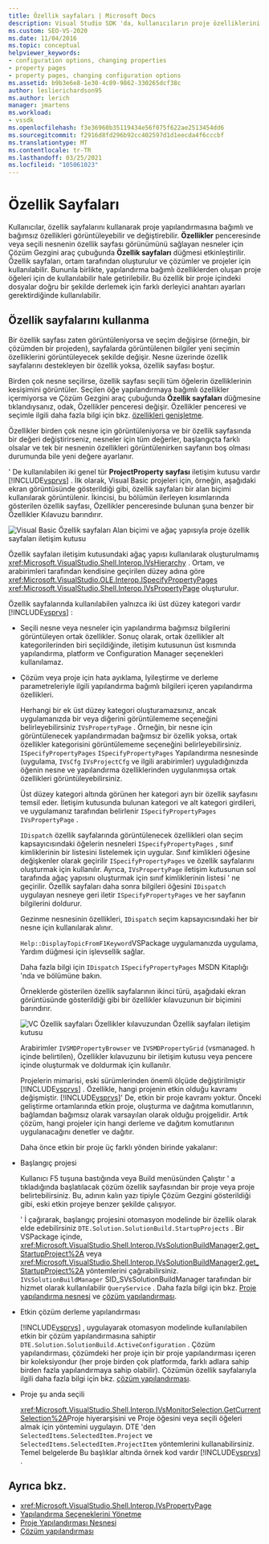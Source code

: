 ```yaml
---
title: Özellik sayfaları | Microsoft Docs
description: Visual Studio SDK 'da, kullanıcıların proje özelliklerini görüntülemesine ve değiştirmesine izin veren yeni proje türü için özellikler sayfalarıyla çalışma hakkında bilgi edinin.
ms.custom: SEO-VS-2020
ms.date: 11/04/2016
ms.topic: conceptual
helpviewer_keywords:
- configuration options, changing properties
- property pages
- property pages, changing configuration options
ms.assetid: b9b3e6e8-1e30-4c89-9862-330265dcf38c
author: leslierichardson95
ms.author: lerich
manager: jmartens
ms.workload:
- vssdk
ms.openlocfilehash: f3e36960b35119434e56f075f622ae2513454dd6
ms.sourcegitcommit: f2916d8fd296b92cc402597d1d1eecda4f6cccbf
ms.translationtype: MT
ms.contentlocale: tr-TR
ms.lasthandoff: 03/25/2021
ms.locfileid: "105061023"
---
```

# <a name="property-pages"></a>Özellik Sayfaları
Kullanıcılar, özellik sayfalarını kullanarak proje yapılandırmasına bağımlı ve bağımsız özellikleri görüntüleyebilir ve değiştirebilir. **Özellikler** penceresinde veya seçili nesnenin özellik sayfası görünümünü sağlayan nesneler için Çözüm Gezgini araç çubuğunda **Özellik sayfaları** düğmesi etkinleştirilir. Özellik sayfaları, ortam tarafından oluşturulur ve çözümler ve projeler için kullanılabilir. Bununla birlikte, yapılandırma bağımlı özelliklerden oluşan proje öğeleri için de kullanılabilir hale getirilebilir. Bu özellik bir proje içindeki dosyalar doğru bir şekilde derlemek için farklı derleyici anahtarı ayarları gerektirdiğinde kullanılabilir.

## <a name="using-property-pages"></a>Özellik sayfalarını kullanma
 Bir özellik sayfası zaten görüntüleniyorsa ve seçim değişirse (örneğin, bir çözümden bir projeden), sayfalarda görüntülenen bilgiler yeni seçimin özelliklerini görüntüleyecek şekilde değişir. Nesne üzerinde özellik sayfalarını destekleyen bir özellik yoksa, özellik sayfası boştur.

 Birden çok nesne seçilirse, özellik sayfası seçili tüm öğelerin özelliklerinin kesişimini görüntüler. Seçilen öğe yapılandırmaya bağımlı özellikler içermiyorsa ve Çözüm Gezgini araç çubuğunda **Özellik sayfaları** düğmesine tıklandıysanız, odak, Özellikler penceresi değişir. Özellikler penceresi ve seçimle ilgili daha fazla bilgi için bkz. [özellikleri genişletme](../../extensibility/internals/extending-properties.md).

 Özellikler birden çok nesne için görüntüleniyorsa ve bir özellik sayfasında bir değeri değiştirirseniz, nesneler için tüm değerler, başlangıçta farklı olsalar ve tek bir nesnenin özellikleri görüntülenirken sayfanın boş olması durumunda bile yeni değere ayarlanır.

 ' De kullanılabilen iki genel tür **ProjectProperty sayfası** iletişim kutusu vardır [!INCLUDE[vsprvs](../../code-quality/includes/vsprvs_md.md)] . İlk olarak, Visual Basic projeleri için, örneğin, aşağıdaki ekran görüntüsünde gösterildiği gibi, özellik sayfaları bir alan biçimi kullanılarak görüntülenir. İkincisi, bu bölümün ilerleyen kısımlarında gösterilen özellik sayfası, Özellikler penceresinde bulunan şuna benzer bir Özellikler Kılavuzu barındırır.

 ![Visual Basic Özellik sayfaları](../../extensibility/internals/media/vsvbproppages.gif "vsVBPropPages") Alan biçimi ve ağaç yapısıyla proje özellik sayfaları iletişim kutusu

 Özellik sayfaları iletişim kutusundaki ağaç yapısı kullanılarak oluşturulmamış <xref:Microsoft.VisualStudio.Shell.Interop.IVsHierarchy> . Ortam, ve arabirimleri tarafından kendisine geçirilen düzey adına göre <xref:Microsoft.VisualStudio.OLE.Interop.ISpecifyPropertyPages> <xref:Microsoft.VisualStudio.Shell.Interop.IVsPropertyPage> oluşturulur.

 Özellik sayfalarında kullanılabilen yalnızca iki üst düzey kategori vardır [!INCLUDE[vsprvs](../../code-quality/includes/vsprvs_md.md)] :

- Seçili nesne veya nesneler için yapılandırma bağımsız bilgilerini görüntüleyen ortak özellikler. Sonuç olarak, ortak özellikler alt kategorilerinden biri seçildiğinde, iletişim kutusunun üst kısmında yapılandırma, platform ve Configuration Manager seçenekleri kullanılamaz.

- Çözüm veya proje için hata ayıklama, Iyileştirme ve derleme parametreleriyle ilgili yapılandırma bağımlı bilgileri içeren yapılandırma özellikleri.

  Herhangi bir ek üst düzey kategori oluşturamazsınız, ancak uygulamanızda bir veya diğerini görüntülememe seçeneğini belirleyebilirsiniz `IVsPropertyPage` . Örneğin, bir nesne için görüntülenecek yapılandırmadan bağımsız bir özellik yoksa, ortak özellikler kategorisini görüntülememe seçeneğini belirleyebilirsiniz. `ISpecifyPropertyPages` `ISpecifyPropertyPages` Yapılandırma nesnesinde (uygulama, `IVsCfg` `IVsProjectCfg` ve ilgili arabirimler) uyguladığınızda öğenin nesne ve yapılandırma özelliklerinden uygulanmışsa ortak özellikleri görüntüleyebilirsiniz.

  Üst düzey kategori altında görünen her kategori ayrı bir özellik sayfasını temsil eder. İletişim kutusunda bulunan kategori ve alt kategori girdileri, ve uygulamanız tarafından belirlenir `ISpecifyPropertyPages` `IVsPropertyPage` .

  `IDispatch` özellik sayfalarında görüntülenecek özellikleri olan seçim kapsayıcısındaki öğelerin nesneleri `ISpecifyPropertyPages` , sınıf kimliklerinin bir listesini listelemek için uygular. Sınıf kimlikleri öğesine değişkenler olarak geçirilir `ISpecifyPropertyPages` ve özellik sayfalarını oluşturmak için kullanılır. Ayrıca, `IVsPropertyPage` iletişim kutusunun sol tarafında ağaç yapısını oluşturmak için sınıf kimliklerinin listesi ' ne geçirilir. Özellik sayfaları daha sonra bilgileri öğesini `IDispatch` uygulayan nesneye geri iletir `ISpecifyPropertyPages` ve her sayfanın bilgilerini doldurur.

  Gezinme nesnesinin özellikleri, `IDispatch` seçim kapsayıcısındaki her bir nesne için kullanılarak alınır.

  `Help::DisplayTopicFromF1Keyword`VSPackage uygulamanızda uygulama, Yardım düğmesi için işlevsellik sağlar.

  Daha fazla bilgi için `IDispatch` `ISpecifyPropertyPages` MSDN Kitaplığı 'nda ve bölümüne bakın.

  Örneklerde gösterilen özellik sayfalarının ikinci türü, aşağıdaki ekran görüntüsünde gösterildiği gibi bir özellikler kılavuzunun bir biçimini barındırır.

  ![VC Özellik sayfaları](../../extensibility/internals/media/vsvcproppages.gif "vsVCPropPages") Özellikler kılavuzundan Özellik sayfaları iletişim kutusu

  Arabirimler `IVSMDPropertyBrowser` ve `IVSMDPropertyGrid` (vsmanaged. h içinde belirtilen), Özellikler kılavuzunu bir iletişim kutusu veya pencere içinde oluşturmak ve doldurmak için kullanılır.

  Projelerin mimarisi, eski sürümlerinden önemli ölçüde değiştirilmiştir [!INCLUDE[vsprvs](../../code-quality/includes/vsprvs_md.md)] . Özellikle, hangi projenin etkin olduğu kavramı değişmiştir. [!INCLUDE[vsprvs](../../code-quality/includes/vsprvs_md.md)]' De, etkin bir proje kavramı yoktur. Önceki geliştirme ortamlarında etkin proje, oluşturma ve dağıtma komutlarının, bağlamdan bağımsız olarak varsayılan olarak olduğu projgelidir. Artık çözüm, hangi projeler için hangi derleme ve dağıtım komutlarının uygulanacağını denetler ve dağıtır.

  Daha önce etkin bir proje üç farklı yönden birinde yakalanır:

- Başlangıç projesi

   Kullanıcı F5 tuşuna bastığında veya Build menüsünden Çalıştır ' a tıkladığında başlatılacak çözüm özellik sayfasından bir proje veya proje belirtebilirsiniz. Bu, adının kalın yazı tipiyle Çözüm Gezgini gösterildiği gibi, eski etkin projeye benzer şekilde çalışıyor.

   ' İ çağırarak, başlangıç projesini otomasyon modelinde bir özellik olarak elde edebilirsiniz `DTE.Solution.SolutionBuild.StartupProjects` . Bir VSPackage içinde, <xref:Microsoft.VisualStudio.Shell.Interop.IVsSolutionBuildManager2.get_StartupProject%2A> veya <xref:Microsoft.VisualStudio.Shell.Interop.IVsSolutionBuildManager2.get_StartupProject%2A> yöntemlerini çağırabilirsiniz. `IVsSolutionBuildManager` SID_SVsSolutionBuildManager tarafından bir hizmet olarak kullanılabilir `QueryService` . Daha fazla bilgi için bkz. [Proje yapılandırma nesnesi](../../extensibility/internals/project-configuration-object.md) ve [çözüm yapılandırması](../../extensibility/internals/solution-configuration.md).

- Etkin çözüm derleme yapılandırması

   [!INCLUDE[vsprvs](../../code-quality/includes/vsprvs_md.md)] , uygulayarak otomasyon modelinde kullanılabilen etkin bir çözüm yapılandırmasına sahiptir `DTE.Solution.SolutionBuild.ActiveConfiguration` . Çözüm yapılandırması, çözümdeki her proje için bir proje yapılandırması içeren bir koleksiyondur (her proje birden çok platformda, farklı adlara sahip birden fazla yapılandırmaya sahip olabilir). Çözümün özellik sayfalarıyla ilgili daha fazla bilgi için bkz. [çözüm yapılandırması](../../extensibility/internals/solution-configuration.md).

- Proje şu anda seçili

   <xref:Microsoft.VisualStudio.Shell.Interop.IVsMonitorSelection.GetCurrentSelection%2A>Proje hiyerarşisini ve Proje öğesini veya seçili öğeleri almak için yöntemini uygulayın. DTE 'den `SelectedItems.SelectedItem.Project` ve `SelectedItems.SelectedItem.ProjectItem` yöntemlerini kullanabilirsiniz. Temel belgelerde Bu başlıklar altında örnek kod vardır [!INCLUDE[vsprvs](../../code-quality/includes/vsprvs_md.md)] .

## <a name="see-also"></a>Ayrıca bkz.
- <xref:Microsoft.VisualStudio.Shell.Interop.IVsPropertyPage>
- [Yapılandırma Seçeneklerini Yönetme](../../extensibility/internals/managing-configuration-options.md)
- [Proje Yapılandırması Nesnesi](../../extensibility/internals/project-configuration-object.md)
- [Çözüm yapılandırması](../../extensibility/internals/solution-configuration.md)
